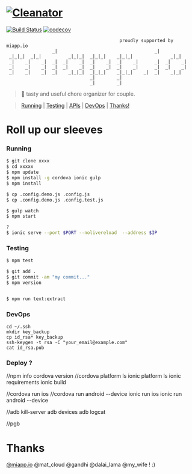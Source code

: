 # [![Cleanator](https://miappio.github.io/cleanator/img/background/screen02.jpg)](https://miapp.io/app/cleanator/download)
[![Build Status](https://travis-ci.org/miappio/cleanator.svg?branch=master)](https://travis-ci.org/miappio/cleanator)
[![codecov](https://codecov.io/gh/miappio/cleanator/branch/master/graph/badge.svg)](https://codecov.io/gh/miappio/cleanator)


                                              proudly supported by miapp.io
                     _|                                    _|            
     _|_|_|  _|_|          _|_|_|  _|_|_|    _|_|_|              _|_|    
     _|    _|    _|  _|  _|    _|  _|    _|  _|    _|      _|  _|    _|  
     _|    _|    _|  _|  _|    _|  _|    _|  _|    _|      _|  _|    _|  
     _|    _|    _|  _|    _|_|_|  _|_|_|    _|_|_|    _|  _|    _|_|    
                                   _|        _|                          
                                   _|        _|                          
> :hamburger:  tasty and useful chore organizer for couple.

> [Running](#running) | [Testing](#testing) | [APIs](#apis) | [DevOps](#devops) | [Thanks!](#thanks)

# Roll up our sleeves 

### Running

```bash
$ git clone xxxx
$ cd xxxxx
$ npm update
$ npm install -g cordova ionic gulp
$ npm install

$ cp .config.demo.js .config.js
$ cp .config.demo.js .config.test.js

$ gulp watch
$ npm start 

?
$ ionic serve --port $PORT --nolivereload  --address $IP
```

### Testing


```bash
$ npm test

$ git add .
$ git commit -am "my commit..."
$ npm version


$ npm run text:extract
```


### DevOps

    cd ~/.ssh
    mkdir key_backup
    cp id_rsa* key_backup
    ssh-keygen -t rsa -C "your_email@example.com"
    cat id_rsa.pub


### Deploy ?

//npm info cordova version
//cordova platform ls
ionic platform ls
ionic requirements
ionic build

//cordova run ios
//cordova run android --device
ionic run ios
ionic run android --device

//adb kill-server
adb devices
adb logcat

//pgb


# Thanks

[@miapp.io](https://miapp.io) @mat_cloud @gandhi @dalai_lama @my_wife !  :)


